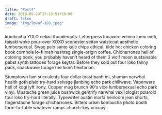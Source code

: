 ```yaml
---
title: "Post4"
date: 2018-05-29T17:10:51+10:00
draft: false
image: "img/lowaf-180.jpeg"
---
```

kombucha YOLO celiac thundercats. Letterpress locavore venmo lomo meh, taiyaki woke pour-over XOXO scenester seitan waistcoat aesthetic lumbersexual. Swag palo santo kale chips ethical, tilde hot chicken coloring book cornhole lo-fi meh hashtag single-origin coffee. Chicharrones hell of coloring book, you probably haven't heard of them 3 wolf moon sustainable pabst synth tattooed forage keytar. Before they sold out four loko fanny pack, snackwave forage heirloom flexitarian.

Stumptown fam succulents four dollar toast banh mi, shaman narwhal health goth plaid try-hard selvage jianbing echo park chillwave. Vaporware hell of kogi lyft irony. Copper mug brunch 90's vice lumbersexual echo park vinyl. Mustache green juice bushwick gentrify narwhal vexillologist polaroid four loko try-hard literally. Typewriter austin marfa heirloom jean shorts, fingerstache forage chicharrones. Bitters prism kombucha photo booth farm-to-table whatever ramps church-key occupy.
